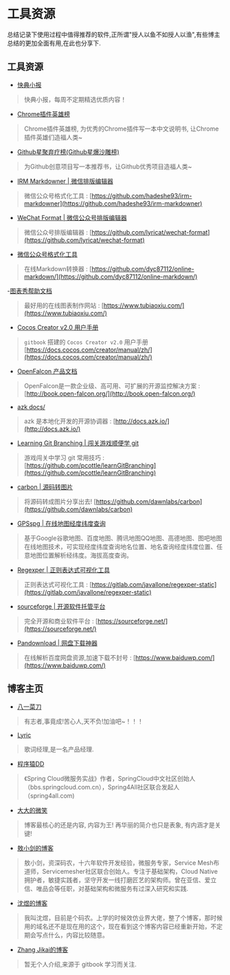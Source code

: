 # 工具资源

总结记录下使用过程中值得推荐的软件,正所谓"授人以鱼不如授人以渔",有些博主总结的更加全面有用,在此也分享下.

## 工具资源

- [快典小报](https://www.kuaidian1024.com/)

> 快典小报，每周不定期精选优质内容！

- [Chrome插件英雄榜](https://zhaoolee.gitbooks.io/chrome/content/)

> Chrome插件英雄榜, 为优秀的Chrome插件写一本中文说明书, 让Chrome插件英雄们造福人类~

- [Github星聚弃疗榜(Github星爆沙雕榜)](https://zhaoolee.gitbooks.io/starsandclown/content/)

> 为Github创意项目写一本推荐书，让Github优秀项目造福人类~ 

- [IRM Markdowner | 微信排版编辑器](https://md.ironmaxi.com/)

> 微信公众号格式化工具 : [https://github.com/hadeshe93/irm-markdowner](https://github.com/hadeshe93/irm-markdowner)

- [WeChat Format | 微信公众号排版编辑器](https://lab.lyric.im/wxformat/)

> 微信公众号排版编辑器 : [https://github.com/lyricat/wechat-format](https://github.com/lyricat/wechat-format)

- [微信公众号格式化工具](http://blog.didispace.com/tools/online-markdown/)

> 在线Markdown转换器 : [https://github.com/dyc87112/online-markdown/](https://github.com/dyc87112/online-markdown/)

-[图表秀帮助文档](http://www.tubiaoxiu.com/help/)

> 最好用的在线图表制作网站 : [https://www.tubiaoxiu.com/](https://www.tubiaoxiu.com/)

- [Cocos Creator v2.0 用户手册](https://docs.cocos.com/creator/manual/zh/)

> `gitbook` 搭建的 `Cocos Creator v2.0` 用户手册 [https://docs.cocos.com/creator/manual/zh/](https://docs.cocos.com/creator/manual/zh/)

- [OpenFalcon 产品文档](http://book.open-falcon.org/)

> OpenFalcon是一款企业级、高可用、可扩展的开源监控解决方案 : [http://book.open-falcon.org/](http://book.open-falcon.org/)

- [azk docs/](http://docs.azk.io/)

> azk 是本地化开发的开源协调器 : [http://docs.azk.io/](http://docs.azk.io/)

- [Learning Git Branching | 闯关游戏顺便学 git](https://learngitbranching.js.org/)

> 游戏闯关中学习 git 常用技巧 : [https://github.com/pcottle/learnGitBranching](https://github.com/pcottle/learnGitBranching)

- [carbon | 源码转图片](https://carbon.now.sh/)

> 将源码转成图片分享出去! [https://github.com/dawnlabs/carbon](https://github.com/dawnlabs/carbon)

- [GPSspg | 在线地图经度纬度查询](http://www.gpsspg.com/maps.htm)

> 基于Google谷歌地图、百度地图、腾讯地图QQ地图、高德地图、图吧地图在线地图技术，可实现经度纬度查询地名位置、地名查询经度纬度位置、任意地图位置解析经纬度。海拔高度查询。

- [Regexper | 正则表达式可视化工具](https://regexper.com/)

> 正则表达式可视化工具 : [https://gitlab.com/javallone/regexper-static](https://gitlab.com/javallone/regexper-static)

- [sourceforge | 开源软件托管平台](https://sourceforge.net/)

> 完全开源和商业软件平台 : [https://sourceforge.net/](https://sourceforge.net/)

- [Pandownload | 网盘下载神器](https://www.baiduwp.com/)

> 在线解析百度网盘资源,加速下载不封号 : [https://www.baiduwp.com/](https://www.baiduwp.com/)

## 博客主页

- [八一菜刀](http://www.xiaominfo.com/)

> 有志者,事竟成!苦心人,天不负!加油吧~！！！

- [Lyric](https://lyric.im/)

> 歌词经理,是一名产品经理.

- [程序猿DD](http://blog.didispace.com/)

> 《Spring Cloud微服务实战》作者，SpringCloud中文社区创始人（bbs.springcloud.com.cn），Spring4All社区联合发起人（spring4all.com)

- [大大的微笑](http://hushuang.me/)

> 博客最核心的还是内容, 内容为王! 再华丽的简介也只是表象, 有内涵才是关键!

- [敖小剑的博客](https://skyao.io/)

> 敖小剑，资深码农，十六年软件开发经验，微服务专家，Service Mesh布道师，Servicemesher社区联合创始人。专注于基础架构，Cloud Native 拥护者，敏捷实践者，坚守开发一线打磨匠艺的架构师。曾在亚信、爱立信、唯品会等任职，对基础架构和微服务有过深入研究和实践.
- [沈煜的博客](https://shenyu.me/)

> 我叫沈煜，目前是个码农。上学的时候效仿业界大佬，整了个博客，那时候用的域名还不是现在用的这个，现在看到这个博客内容已经重新开始，不定期会写点什么，内容比较随意。

- [Zhang Jikai的博客](http://blog.zhangjikai.com/)

> 暂无个人介绍,来源于 gitbook 学习而关注.
